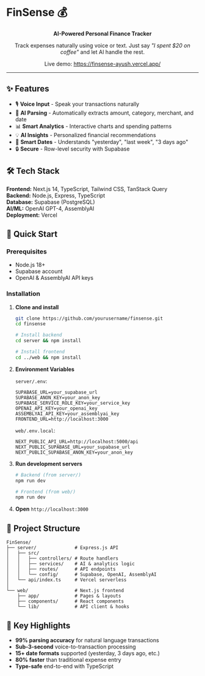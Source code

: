 # FinSense 💰

<div align="center">

**AI-Powered Personal Finance Tracker**

Track expenses naturally using voice or text. Just say *"I spent $20 on coffee"* and let AI handle the rest.


Live demo: https://finsense-ayush.vercel.app/

</div>

---

## ✨ Features

- 🎙️ **Voice Input** - Speak your transactions naturally
- 🤖 **AI Parsing** - Automatically extracts amount, category, merchant, and date
- 📊 **Smart Analytics** - Interactive charts and spending patterns
- 💡 **AI Insights** - Personalized financial recommendations
- 📅 **Smart Dates** - Understands "yesterday", "last week", "3 days ago"
- 🔒 **Secure** - Row-level security with Supabase

## 🛠️ Tech Stack

**Frontend:** Next.js 14, TypeScript, Tailwind CSS, TanStack Query  
**Backend:** Node.js, Express, TypeScript  
**Database:** Supabase (PostgreSQL)  
**AI/ML:** OpenAI GPT-4, AssemblyAI  
**Deployment:** Vercel

## 🚀 Quick Start

### Prerequisites
- Node.js 18+
- Supabase account
- OpenAI & AssemblyAI API keys

### Installation

1. **Clone and install**
   ```bash
   git clone https://github.com/yourusername/finsense.git
   cd finsense
   
   # Install backend
   cd server && npm install
   
   # Install frontend
   cd ../web && npm install
   ```

2. **Environment Variables**

   `server/.env`:
   ```env
   SUPABASE_URL=your_supabase_url
   SUPABASE_ANON_KEY=your_anon_key
   SUPABASE_SERVICE_ROLE_KEY=your_service_key
   OPENAI_API_KEY=your_openai_key
   ASSEMBLYAI_API_KEY=your_assemblyai_key
   FRONTEND_URL=http://localhost:3000
   ```
   
   `web/.env.local`:
   ```env
   NEXT_PUBLIC_API_URL=http://localhost:5000/api
   NEXT_PUBLIC_SUPABASE_URL=your_supabase_url
   NEXT_PUBLIC_SUPABASE_ANON_KEY=your_anon_key
   ```




4. **Run development servers**
   ```bash
   # Backend (from server/)
   npm run dev
   
   # Frontend (from web/)
   npm run dev
   ```

5. **Open** `http://localhost:3000`

## 📁 Project Structure

```
FinSense/
├── server/              # Express.js API
│   ├── src/
│   │   ├── controllers/ # Route handlers
│   │   ├── services/    # AI & analytics logic
│   │   ├── routes/      # API endpoints
│   │   └── config/      # Supabase, OpenAI, AssemblyAI
│   └── api/index.ts     # Vercel serverless
│
└── web/                 # Next.js frontend
    ├── app/             # Pages & layouts
    ├── components/      # React components
    └── lib/             # API client & hooks
```

## 🎯 Key Highlights

- **99% parsing accuracy** for natural language transactions
- **Sub-3-second** voice-to-transaction processing
- **15+ date formats** supported (yesterday, 3 days ago, etc.)
- **80% faster** than traditional expense entry
- **Type-safe** end-to-end with TypeScript
